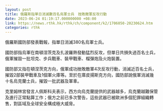 ```yaml
---
layout: post
title: 俄羅斯指單日消滅數百名烏軍士兵　挫敗敵軍反攻行動
date: 2023-06-24 01:19:17.000000000 +08:00
link: https://news.rthk.hk/rthk/ch/component/k2/1706050-20230624.htm
categories: rthk
---
```


俄羅斯國防部發表戰報，指單日消滅380名烏軍士兵。

國防部指烏軍在南頓涅茨克及扎波羅熱發動猛烈反攻，但單日共損失過百名士兵，俄軍摧毀一批坦克、步兵戰車、裝甲戰車、榴彈炮及火炮裝置。

國防部又指在頓涅茨克方向，俄軍成功挫敗敵軍4次反攻行動，消滅近百名士兵，摧毀2部裝甲戰車及1個軍火庫等。至於在庫皮揚斯克方向，國防部說俄軍消滅幾十名烏克蘭士兵，摧毀一批武器及軍車。

克里姆林宮發言人佩斯科夫表示，西方向烏克蘭提供的武器越多，烏克蘭越難保管及進行正常點算工作；俄方之前已多次警告，這些武器已被歐洲多個犯罪組織轉售，對區域及全球安全構成極大威脅。
